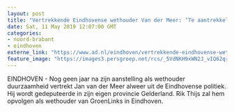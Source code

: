 ```yaml
---
layout: post
title: "Vertrekkende Eindhovense wethouder Van der Meer: ‘Te aantrekkelijk om dit te laten schieten’"
date: Sat, 11 May 2019 12:07:00 GMT
categories: 
- noord-brabant 
- eindhoven 
externe_link: "https://www.ad.nl/eindhoven/vertrekkende-eindhovense-wethouder-van-der-meer-te-aantrekkelijk-om-dit-te-laten-schieten~adf40f25/"
feature_image: "https://images3.persgroep.net/rcs/_5VdNKH9xWN2J_vIQ62qrPJrydc/diocontent/142633384/_fitwidth/400/?appId=21791a8992982cd8da851550a453bd7f&quality=0.7"
---
```


EINDHOVEN - Nog geen jaar na zijn aanstelling als wethouder duurzaamheid vertrekt Jan van der Meer alweer uit de Eindhovense politiek. Hij wordt gedeputeerde in zijn eigen provincie Gelderland. Rik Thijs zal hem opvolgen als wethouder van GroenLinks in Eindhoven.
